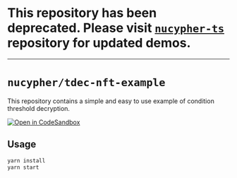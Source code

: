# This repository has been deprecated. Please visit [`nucypher-ts`](https://github.com/nucypher/nucypher-ts/tree/main/demos) repository for updated demos. 

---

# `nucypher/tdec-nft-example`

This repository contains a simple and easy to use example of condition threshold decryption.

[![Open in CodeSandbox](https://img.shields.io/badge/Open%20in-CodeSandbox-blue?style=flat-square&logo=codesandbox)](https://githubbox.com/nucypher/tdec-nft-example)

## Usage

```bash
yarn install
yarn start
```
